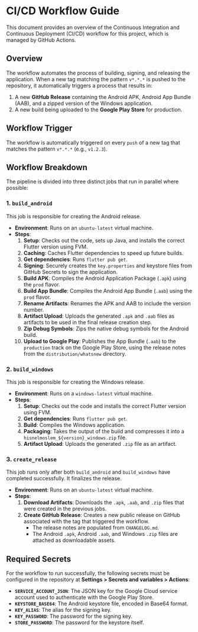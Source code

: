 # CI/CD Workflow Guide

This document provides an overview of the Continuous Integration and Continuous Deployment (CI/CD) workflow for this project, which is managed by GitHub Actions.

## Overview

The workflow automates the process of building, signing, and releasing the application. When a new tag matching the pattern `v*.*.*` is pushed to the repository, it automatically triggers a process that results in:

1.  A new **GitHub Release** containing the Android APK, Android App Bundle (AAB), and a zipped version of the Windows application.
2.  A new build being uploaded to the **Google Play Store** for production.

## Workflow Trigger

The workflow is automatically triggered on every `push` of a new tag that matches the pattern `v*.*.*` (e.g., `v1.2.3`).

## Workflow Breakdown

The pipeline is divided into three distinct jobs that run in parallel where possible:

### 1. `build_android`

This job is responsible for creating the Android release.

- **Environment**: Runs on an `ubuntu-latest` virtual machine.
- **Steps**:
    1.  **Setup**: Checks out the code, sets up Java, and installs the correct Flutter version using FVM.
    2.  **Caching**: Caches Flutter dependencies to speed up future builds.
    3.  **Get dependencies**: Runs `flutter pub get`.
    4.  **Signing**: Securely creates the `key.properties` and keystore files from GitHub Secrets to sign the application.
    5.  **Build APK**: Compiles the Android Application Package (`.apk`) using the `prod` flavor.
    6.  **Build App Bundle**: Compiles the Android App Bundle (`.aab`) using the `prod` flavor.
    7.  **Rename Artifacts**: Renames the APK and AAB to include the version number.
    8.  **Artifact Upload**: Uploads the generated `.apk` and `.aab` files as artifacts to be used in the final release creation step.
    9.  **Zip Debug Symbols**: Zips the native debug symbols for the Android build.
    10. **Upload to Google Play**: Publishes the App Bundle (`.aab`) to the `production` track on the Google Play Store, using the release notes from the `distribution/whatsnew` directory.

### 2. `build_windows`

This job is responsible for creating the Windows release.

- **Environment**: Runs on a `windows-latest` virtual machine.
- **Steps**:
    1.  **Setup**: Checks out the code and installs the correct Flutter version using FVM.
    2.  **Get dependencies**: Runs `flutter pub get`.
    3.  **Build**: Compiles the Windows application.
    4.  **Packaging**: Takes the output of the build and compresses it into a `hisnelmoslem_${version}_windows.zip` file.
    5.  **Artifact Upload**: Uploads the generated `.zip` file as an artifact.

### 3. `create_release`

This job runs only after both `build_android` and `build_windows` have completed successfully. It finalizes the release.

- **Environment**: Runs on an `ubuntu-latest` virtual machine.
- **Steps**:
    1.  **Download Artifacts**: Downloads the `.apk`, `.aab`, and `.zip` files that were created in the previous jobs.
    2.  **Create GitHub Release**: Creates a new public release on GitHub associated with the tag that triggered the workflow.
        - The release notes are populated from `CHANGELOG.md`.
        - The Android `.apk`, Android `.aab`, and Windows `.zip` files are attached as downloadable assets.

## Required Secrets

For the workflow to run successfully, the following secrets must be configured in the repository at **Settings > Secrets and variables > Actions**:

- **`SERVICE_ACCOUNT_JSON`**: The JSON key for the Google Cloud service account used to authenticate with the Google Play Store.
- **`KEYSTORE_BASE64`**: The Android keystore file, encoded in Base64 format.
- **`KEY_ALIAS`**: The alias for the signing key.
- **`KEY_PASSWORD`**: The password for the signing key.
- **`STORE_PASSWORD`**: The password for the keystore itself.
